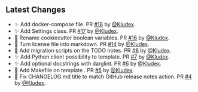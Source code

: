 ## Latest Changes

* ✨ Add docker-compose file. PR [#18](https://github.com/Kludex/fastapi-template/pull/18) by [@Kludex](https://github.com/Kludex).
* ✨ Add Settings class. PR [#17](https://github.com/Kludex/fastapi-template/pull/17) by [@Kludex](https://github.com/Kludex).
* 🚚 Rename cookiecutter boolean variables. PR [#16](https://github.com/Kludex/fastapi-template/pull/16) by [@Kludex](https://github.com/Kludex).
* 🚚 Turn license file into markdown. PR [#14](https://github.com/Kludex/fastapi-template/pull/14) by [@Kludex](https://github.com/Kludex).
* 📝 Add migration scripts on the TODO notes. PR [#8](https://github.com/Kludex/fastapi-template/pull/8) by [@Kludex](https://github.com/Kludex).
* ✨ Add Python client possibility to template. PR [#7](https://github.com/Kludex/fastapi-template/pull/7) by [@Kludex](https://github.com/Kludex).
* ✨ Add optional docstrings with darglint. PR [#6](https://github.com/Kludex/fastapi-template/pull/6) by [@Kludex](https://github.com/Kludex).
* 🔨 Add Makefile on template . PR [#5](https://github.com/Kludex/fastapi-template/pull/5) by [@Kludex](https://github.com/Kludex).
* 🐛 Fix CHANGELOG.md title to match GitHub release notes action. PR [#4](https://github.com/Kludex/fastapi-template/pull/4) by [@Kludex](https://github.com/Kludex).
